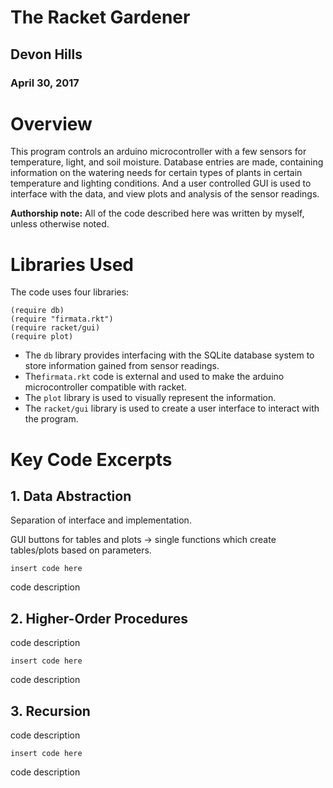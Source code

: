 # The Racket Gardener

## Devon Hills
### April 30, 2017

# Overview
This program controls an arduino microcontroller with a few sensors for temperature, light, and soil moisture. Database entries are made, containing information on the watering needs for certain types of plants in certain temperature and lighting conditions. And a user controlled GUI is used to interface with the data, and view plots and analysis of the sensor readings.

**Authorship note:** All of the code described here was written by myself, unless otherwise noted.

# Libraries Used
The code uses four libraries:

```
(require db)
(require "firmata.rkt")
(require racket/gui)
(require plot)
```

* The ```db``` library provides interfacing with the SQLite database system to store information gained from sensor readings.
* The```firmata.rkt``` code is external and used to make the arduino microcontroller compatible with racket.
* The ```plot``` library is used to visually represent the information.
* The ```racket/gui``` library is used to create a user interface to interact with the program.

# Key Code Excerpts

## 1. Data Abstraction

Separation of interface and implementation.

GUI buttons for tables and plots -> single functions which create tables/plots based on parameters.

```
insert code here
```

code description 
 
 
## 2. Higher-Order Procedures

code description 

```
insert code here
```

code description 


## 3. Recursion

code description 

```
insert code here
```

code description 

